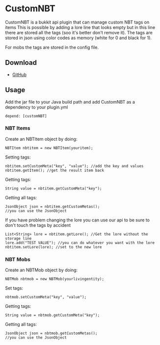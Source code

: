 # CustomNBT
CustomNBT is a bukkit api plugin that can manage custom NBT tags on items
This is possible by adding a lore line that looks empty but in this line there are stored all the tags (soo it's better don't remove it).
The tags are stored in json using color codes as memory (white for 0 and black for 1).

For mobs the tags are stored in the config file.

## Download
- [GitHub](https://github.com/MinettyxDev/customNBT/releases)

## Usage
Add the jar file to your Java build path and add CustomNBT as a dependency to your plugin.yml
```
depend: [customNBT]
```

### NBT Items
Create an NBTItem object by doing:
```
NBTItem nbtitem = new NBTItem(youritem);
```
Setting tags:
```
nbtitem.setCustomMeta("key", "value"); //add the key and values
nbtitem.getItem(); //get the result item back
```
Getting tags:
```
String value = nbtitem.getCustomMeta("key");
```
Getting all tags:
```
JsonObject json = nbtitem.getCustomMetas();
//you can use the JsonObject
```
If you have problem changing the lore you can use our api to be sure to don't touch the tags by accident
```
List<String> lore = nbtitem.getLore(); //Get the lore without the storage line
lore.add("TEST VALUE"); //you can do whatever you want with the lore
nbtitem.setLore(lore); //set to the new lore
```

### NBT Mobs
Create an NBTMob object by doing:
```
NBTMob nbtmob = new NBTMob(yourlivingentity);
```
Set tags:
```
nbtmob.setCustomMeta("key", "value");
```
Getting tags:
```
String value = nbtmob.getCustomMeta("key");
```
Getting all tags:
```
JsonObject json = nbtmob.getCustomMetas();
//you can use the JsonObject
```
